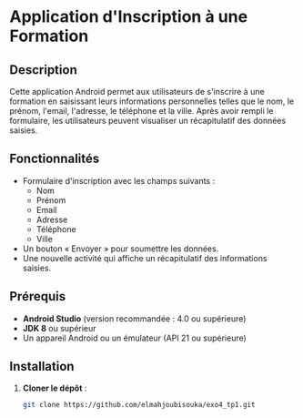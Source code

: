 # Application d'Inscription à une Formation

## Description

Cette application Android permet aux utilisateurs de s'inscrire à une formation en saisissant leurs informations personnelles telles que le nom, le prénom, l'email, l'adresse, le téléphone et la ville. Après avoir rempli le formulaire, les utilisateurs peuvent visualiser un récapitulatif des données saisies.

## Fonctionnalités

- Formulaire d'inscription avec les champs suivants :
  - Nom
  - Prénom
  - Email
  - Adresse
  - Téléphone
  - Ville
- Un bouton « Envoyer » pour soumettre les données.
- Une nouvelle activité qui affiche un récapitulatif des informations saisies.

## Prérequis

- **Android Studio** (version recommandée : 4.0 ou supérieure)
- **JDK 8** ou supérieur
- Un appareil Android ou un émulateur (API 21 ou supérieure)

## Installation

1. **Cloner le dépôt** :
   ```bash
   git clone https://github.com/elmahjoubisouka/exo4_tp1.git
